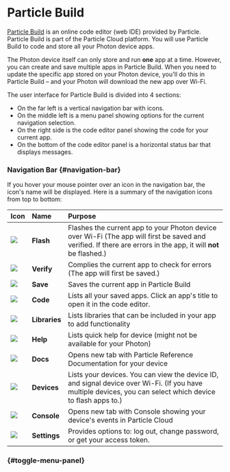 # Particle Build

​[Particle Build](https://login.particle.io/build) is an online code editor \(web IDE\) provided by Particle. Particle Build is part of the Particle Cloud platform. You will use Particle Build to code and store all your Photon device apps.

The Photon device itself can only store and run **one** app at a time. However, you can create and save multiple apps in Particle Build. When you need to update the specific app stored on your Photon device, you'll do this in Particle Build – and your Photon will download the new app over Wi-Fi.

The user interface for Particle Build is divided into 4 sections:

* On the far left is a vertical navigation bar with icons.
* On the middle left is a menu panel showing options for the current navigation selection.
* On the right side is the code editor panel showing the code for your current app.
* On the bottom of the code editor panel is a horizontal status bar that displays messages.

### Navigation Bar {#navigation-bar}

If you hover your mouse pointer over an icon in the navigation bar, the icon's name will be displayed. Here is a summary of the navigation icons from top to bottom:

| Icon | Name | Purpose |
| :--- | :--- | :--- |
| ​![](https://firebasestorage.googleapis.com/v0/b/gitbook-28427.appspot.com/o/assets%2F-LEGLBX3AeXb13IcoB4Q%2F-LJEjLUFeSZqzdAdtK-C%2F-LJEjiwZZ_lGiFWTeLmW%2Fpb-flash-icon.png?alt=media&token=2a54eab6-7b96-4deb-ba85-c8b0eaa36263) | **Flash** | Flashes the current app to your Photon device over Wi-Fi \(The app will first be saved and verified. If there are errors in the app, it will **not** be flashed.\) |
| ​![](https://firebasestorage.googleapis.com/v0/b/gitbook-28427.appspot.com/o/assets%2F-LEGLBX3AeXb13IcoB4Q%2F-LJ0yqiO-iwEFiJVLk8K%2F-LJ10qTcnC_JJqBfpd6F%2Fpb-verify-icon.png?alt=media&token=ac805d27-665d-411c-bfc4-338f998b6123) |  **Verify** | Complies the current app to check for errors \(The app will first be saved.\) |
| ​![](https://firebasestorage.googleapis.com/v0/b/gitbook-28427.appspot.com/o/assets%2F-LEGLBX3AeXb13IcoB4Q%2F-LJ0pBBNm9hOWbswkZXP%2F-LJ0pSQvLOewPan-6Z_m%2Fpb-save-icon.png?alt=media&token=fad2b9de-0395-4646-b367-019766d499f2) | **Save** | Saves the current app in Particle Build |
| ​![](https://firebasestorage.googleapis.com/v0/b/gitbook-28427.appspot.com/o/assets%2F-LEGLBX3AeXb13IcoB4Q%2F-LIwNMqkFJ7THEwQ2B-f%2F-LIwNurELJ40j6i39ApO%2Fpb-code-icon.png?alt=media&token=5e3f9393-a92c-400b-b51a-a060356c8c6e) | **Code** | Lists all your saved apps. Click an app's title to open it in the code editor. |
| ​![](https://firebasestorage.googleapis.com/v0/b/gitbook-28427.appspot.com/o/assets%2F-LEGLBX3AeXb13IcoB4Q%2F-LJKU-305XqNVnF_dEZR%2F-LJKVKuyKj68oqDFco7w%2Fpb-library-icon.png?alt=media&token=8fdbf2fd-fb83-44fc-80bb-6a7023de8f11) | **Libraries** | Lists libraries that can be included in your app to add functionality |
| ​![](https://firebasestorage.googleapis.com/v0/b/gitbook-28427.appspot.com/o/assets%2F-LEGLBX3AeXb13IcoB4Q%2F-LJKU-305XqNVnF_dEZR%2F-LJKVPgeuq7Oa7_8My_1%2Fpb-help-icon.png?alt=media&token=7733619b-be64-405d-87d3-95d9498f59d1) | **Help** | Lists quick help for device \(might not be available for your Photon\) |
| ​![](https://firebasestorage.googleapis.com/v0/b/gitbook-28427.appspot.com/o/assets%2F-LEGLBX3AeXb13IcoB4Q%2F-LJKU-305XqNVnF_dEZR%2F-LJKVTgQmUAvFJjG6Mt9%2Fpb-docs-icon.png?alt=media&token=688d3ade-0c50-436f-b7ff-2d07a7d8a7d2) | **Docs** | Opens new tab with Particle Reference Documentation for your device |
| ​![](https://firebasestorage.googleapis.com/v0/b/gitbook-28427.appspot.com/o/assets%2F-LEGLBX3AeXb13IcoB4Q%2F-LIwKNV_UEEQb3F3giJN%2F-LIwKgW3kmSnG7D_92hv%2Fpb-devices-icon.png?alt=media&token=96850c7d-1462-4c89-b9c6-89c149c7a3d5) | **Devices** | Lists your devices. You can view the device ID, and signal device over Wi-Fi. \(If you have multiple devices, you can select which device to flash apps to.\) |
| ​![](https://firebasestorage.googleapis.com/v0/b/gitbook-28427.appspot.com/o/assets%2F-LEGLBX3AeXb13IcoB4Q%2F-LJKU-305XqNVnF_dEZR%2F-LJKVeI_JNwvES3gcsyk%2Fpb-console-icon.png?alt=media&token=93eb237e-c5ec-4dba-80c4-e69f4fba8b23) | **Console** | Opens new tab with Console showing your device's events in Particle Cloud |
| ​![](https://firebasestorage.googleapis.com/v0/b/gitbook-28427.appspot.com/o/assets%2F-LEGLBX3AeXb13IcoB4Q%2F-LJKU-305XqNVnF_dEZR%2F-LJKVjdTz4eSKH5K5gtK%2Fpb-settings-icon.png?alt=media&token=627c9785-78b2-49a9-a140-f4d0a1a0783e) | **Settings** | Provides options to: log out, change password, or get your access token. |

###   {#toggle-menu-panel}

